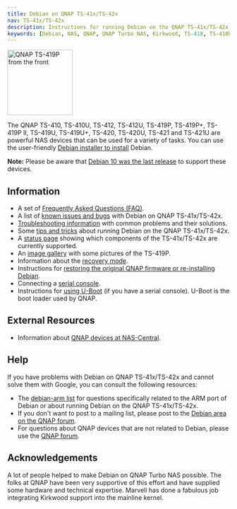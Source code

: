 ```yaml
---
title: Debian on QNAP TS-41x/TS-42x
nav: TS-41x/TS-42x
description: Instructions for running Debian on the QNAP TS-41x/TS-42x
keywords: [Debian, NAS, QNAP, QNAP Turbo NAS, Kirkwood, TS-410, TS-410U, TS-412, TS-412U, TS-419P, TS-419U, TS-420, TS-421]
---
```


<div class="right">
<img src = "images/r_qnap_ts419p.jpg" class="border" alt="QNAP TS-419P from the front" width="148" height="148" />
</div>

The QNAP TS-410, TS-410U, TS-412, TS-412U, TS-419P, TS-419P+, TS-419P II, TS-419U, TS-419U+, TS-420, TS-420U, TS-421 and TS-421U
are powerful NAS devices that can be used for a variety of tasks.  You can
use the user-friendly <a href = "install/">Debian installer to install</a>
Debian.

<b>Note:</b> Please be aware that <a href="upgrade">Debian 10 was the last
release</a> to support these devices.

<h2>Information</h2>

<ul>

<li>A set of <a href = "faq/">Frequently Asked Questions (FAQ)</a>.</li>

<li>A list of <a href = "known-issues/">known issues and bugs</a> with
Debian on QNAP TS-41x/TS-42x.</li>

<li><a href = "troubleshooting/">Troubleshooting information</a> with common
problems and their solutions.</li>

<li>Some <a href = "tips/">tips and tricks</a> about running Debian on the
QNAP TS-41x/TS-42x.</li>

<li>A <a href = "status/">status page</a> showing which components of the
TS-41x/TS-42x are currently supported.</li>

<li>An <a href = "gallery/">image gallery</a> with some pictures of the
TS-419P.</li>

<li>Information about the <a href = "recovery/">recovery mode</a>.</li>

<li>Instructions for <a href = "deinstall/">restoring the original QNAP
firmware or re-installing Debian</a>.</li>

<li>Connecting a <a href = "serial/">serial console</a>.</li>

<li>Instructions for <a href = "uboot/">using U-Boot</a> (if you have a
serial console).  U-Boot is the boot loader used by QNAP.</li>

</ul>

<h2>External Resources</h2>

<ul>

<li>Information about <a href = "http://qnap.nas-central.org/">QNAP devices
at NAS-Central</a>.</li>

</ul>

<h2>Help</h2>

If you have problems with Debian on QNAP TS-41x/TS-42x and cannot solve
them with Google, you can consult the following resources:

<ul>

<li>The <a href = "http://lists.debian.org/debian-arm/">debian-arm list</a>
for questions specifically related to the ARM port of Debian or about
running Debian on the QNAP TS-41x/TS-42x.</li>

<li>If you don't want to post to a mailing list, please post to the
<a href = "http://forum.qnap.com/viewforum.php?f=147">Debian area
on the QNAP forum</a>.</li>

<li>For questions about QNAP devices that are not related to Debian,
please use the <a href = "http://forum.qnap.com/">QNAP forum</a>.</li>

</ul>

<h2>Acknowledgements</h2>

A lot of people helped to make Debian on QNAP Turbo NAS possible.  The
folks at QNAP have been very supportive of this effort and have supplied
some hardware and technical expertise.  Marvell has done a fabulous job
integrating Kirkwood support into the mainline kernel.

